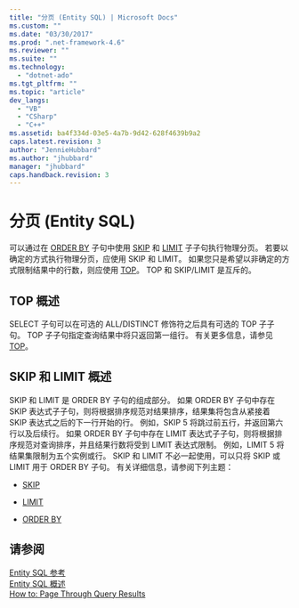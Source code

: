 ```yaml
---
title: "分页 (Entity SQL) | Microsoft Docs"
ms.custom: ""
ms.date: "03/30/2017"
ms.prod: ".net-framework-4.6"
ms.reviewer: ""
ms.suite: ""
ms.technology: 
  - "dotnet-ado"
ms.tgt_pltfrm: ""
ms.topic: "article"
dev_langs: 
  - "VB"
  - "CSharp"
  - "C++"
ms.assetid: ba4f334d-03e5-4a7b-9d42-628f4639b9a2
caps.latest.revision: 3
author: "JennieHubbard"
ms.author: "jhubbard"
manager: "jhubbard"
caps.handback.revision: 3
---
```

# 分页 (Entity SQL)
可以通过在 [ORDER BY](../../../../../../docs/framework/data/adonet/ef/language-reference/order-by-entity-sql.md) 子句中使用 [SKIP](../../../../../../docs/framework/data/adonet/ef/language-reference/skip-entity-sql.md) 和 [LIMIT](../../../../../../docs/framework/data/adonet/ef/language-reference/limit-entity-sql.md) 子子句执行物理分页。  若要以确定的方式执行物理分页，应使用 SKIP 和 LIMIT。  如果您只是希望以非确定的方式限制结果中的行数，则应使用 [TOP](../../../../../../docs/framework/data/adonet/ef/language-reference/top-entity-sql.md)。  TOP 和 SKIP\/LIMIT 是互斥的。  
  
## TOP 概述  
 SELECT 子句可以在可选的 ALL\/DISTINCT 修饰符之后具有可选的 TOP 子子句。  TOP 子子句指定查询结果中将只返回第一组行。  有关更多信息，请参见 [TOP](../../../../../../docs/framework/data/adonet/ef/language-reference/top-entity-sql.md)。  
  
## SKIP 和 LIMIT 概述  
 SKIP 和 LIMIT 是 ORDER BY 子句的组成部分。  如果 ORDER BY 子句中存在 SKIP 表达式子子句，则将根据排序规范对结果排序，结果集将包含从紧接着 SKIP 表达式之后的下一行开始的行。  例如，SKIP 5 将跳过前五行，并返回第六行以及后续行。  如果 ORDER BY 子句中存在 LIMIT 表达式子子句，则将根据排序规范对查询排序，并且结果行数将受到 LIMIT 表达式限制。  例如，LIMIT 5 将结果集限制为五个实例或行。  SKIP 和 LIMIT 不必一起使用，可以只将 SKIP 或 LIMIT 用于 ORDER BY 子句。  有关详细信息，请参阅下列主题：  
  
-   [SKIP](../../../../../../docs/framework/data/adonet/ef/language-reference/skip-entity-sql.md)  
  
-   [LIMIT](../../../../../../docs/framework/data/adonet/ef/language-reference/limit-entity-sql.md)  
  
-   [ORDER BY](../../../../../../docs/framework/data/adonet/ef/language-reference/order-by-entity-sql.md)  
  
## 请参阅  
 [Entity SQL 参考](../../../../../../docs/framework/data/adonet/ef/language-reference/entity-sql-reference.md)   
 [Entity SQL 概述](../../../../../../docs/framework/data/adonet/ef/language-reference/entity-sql-overview.md)   
 [How to: Page Through Query Results](http://msdn.microsoft.com/zh-cn/ffc0f920-e7de-42e0-9b12-ef356421d030)